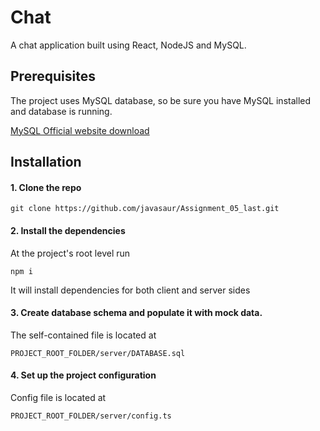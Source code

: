 # Chat

A chat application built using React, NodeJS and MySQL.

## Prerequisites

The project uses MySQL database, so be sure you have MySQL installed and database is running.

[MySQL Official website download](https://dev.mysql.com/downloads/)

## Installation

#### 1. Clone the repo

```
git clone https://github.com/javasaur/Assignment_05_last.git
```

#### 2. Install the dependencies
At the project's root level run
```
npm i
```
It will install dependencies for both client and server sides

#### 3. Create database schema and populate it with mock data.
The self-contained file is located at
```
PROJECT_ROOT_FOLDER/server/DATABASE.sql
```

#### 4. Set up the project configuration
Config file is located at
```
PROJECT_ROOT_FOLDER/server/config.ts
```